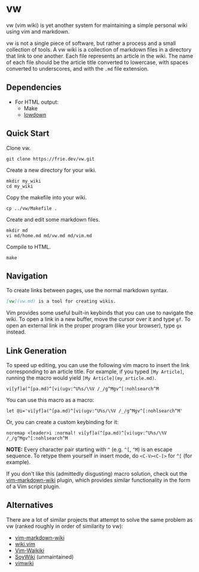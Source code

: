 # vw

vw (vim wiki) is yet another system for maintaining a simple personal wiki using vim and markdown.

vw is not a single piece of software, but rather a process and a small collection of tools.
A vw wiki is a collection of markdown files in a directory that link to one another.
Each file represents an article in the wiki.
The name of each file should be the article title converted to lowercase, with spaces converted to underscores, and with the `.md` file extension.

## Dependencies

- For HTML output:
	- Make
	- [lowdown](https://kristaps.bsd.lv/lowdown/)

## Quick Start

Clone vw.

```
git clone https://frie.dev/vw.git
```

Create a new directory for your wiki.

```
mkdir my_wiki
cd my_wiki
```

Copy the makefile into your wiki.

```
cp ../vw/Makefile .
```

Create and edit some markdown files.

```
mkdir md
vi md/home.md md/vw.md md/vim.md
```

Compile to HTML.

```
make
```

## Navigation

To create links between pages, use the normal markdown syntax.

```md
[vw](vw.md) is a tool for creating wikis.
```

Vim provides some useful built-in keybinds that you can use to navigate the wiki.
To open a link in a new buffer, move the cursor over it and type `gf`.
To open an external link in the proper program (like your browser), type `gx` instead.

## Link Generation

To speed up editing, you can use the following vim macro to insert the link corresponding to an article title.
For example, if you typed `[My Article]`, running the macro would yield `[My Article](my_article.md)`.

```
vi[yf]a(^[pa.md)^[vi(ugv:^U%s/\%V /_/g^Mgv^[:nohlsearch^M
```

You can use this macro as a macro:

```vim
let @i='vi[yf]a(^[pa.md)^[vi(ugv:^U%s/\%V /_/g^Mgv^[:nohlsearch^M'
```

Or, you can create a custom keybinding for it:

```vim
noremap <leader>i :normal! vi[yf]a(^[pa.md)^[vi(ugv:^U%s/\%V /_/g^Mgv^[:nohlsearch^M
```

**NOTE:** Every character pair starting with `^` (e.g. `^[`, `^M`) is an escape sequence.
To retype them yourself in insert mode, do `<C-V><C-[>` for `^[` (for example).

If you don't like this (admittedly disgusting) macro solution, check out the [vim-markdown-wiki](https://github.com/mmai/vim-markdown-wiki) plugin, which provides similar functionality in the form of a Vim script plugin.

## Alternatives

There are a lot of similar projects that attempt to solve the same problem as vw (ranked roughly in order of similarity to vw):

- [vim-markdown-wiki](https://github.com/mmai/vim-markdown-wiki)
- [wiki.vim](https://github.com/lervag/wiki.vim)
- [Vim-Waikiki](https://github.com/fcpg/vim-waikiki)
- [SoyWiki](https://github.com/danchoi/soywiki) (unmaintained)
- [vimwiki](https://vimwiki.github.io/)
